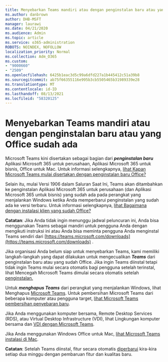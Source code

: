 ```yaml
---
title: Menyebarkan Teams mandiri atau dengan penginstalan baru atau yang Office sudah ada
ms.author: danbrown
author: DHB-MSFT
manager: laurawi
ms.date: 04/21/2020
ms.audience: Admin
ms.topic: article
ms.service: o365-administration
ROBOTS: NOINDEX, NOFOLLOW
localization_priority: Normal
ms.collection: Adm_O365
ms.custom:
- "9000660"
- "2509"
ms.openlocfilehash: 6425b1eac3d5c99a6dfd227a1b445412c51a39b8
ms.sourcegitcommit: ab75f66355116e995b3cb5505465b31989339e28
ms.translationtype: MT
ms.contentlocale: id-ID
ms.lasthandoff: 08/13/2021
ms.locfileid: "58320125"
---
```

# <a name="deploying-teams-as-standalone-or-with-new-or-existing-office-installations"></a>Menyebarkan Teams mandiri atau dengan penginstalan baru atau yang Office sudah ada

Microsoft Teams kini disertakan sebagai bagian dari ***penginstalan baru*** Aplikasi Microsoft 365 untuk perusahaan, Aplikasi Microsoft 365 untuk bisnis, Office untuk Mac. Untuk informasi selengkapnya, [lihat Kapan Microsoft Teams mulai disertakan dengan penginstalan baru Office?](https://docs.microsoft.com/deployoffice/teams-install#when-will-microsoft-teams-start-being-included-with-new-installations-of-microsoft-365-apps)

Selain itu, mulai Versi 1906 dalam Saluran Saat  Ini, Teams akan ditambahkan ke penginstalan Aplikasi Microsoft 365 untuk perusahaan (dan Aplikasi Microsoft 365 untuk bisnis) yang sudah ada pada perangkat yang menjalankan Windows ketika Anda memperbarui penginstalan yang sudah ada ke versi terbaru. Untuk informasi selengkapnya, [lihat Bagaimana dengan instalasi klien yang sudah Office?](https://docs.microsoft.com/deployoffice/teams-install#what-about-existing-installations-of-microsoft-365-apps)

**Catatan**: Jika Anda tidak ingin menunggu jadwal peluncuran ini, Anda bisa menggunakan Teams sebagai [](https://docs.microsoft.com/MicrosoftTeams/msi-deployment) mandiri untuk pengguna Anda dengan mengikuti instruksi ini atau Anda bisa meminta pengguna Anda menginstal Teams sendiri dari [https://teams.microsoft.com/downloads](https://teams.microsoft.com/downloads) .

Jika organisasi Anda belum siap untuk menyebarkan Teams, kami memiliki langkah-langkah yang [](https://docs.microsoft.com/deployoffice/teams-install#how-to-exclude-microsoft-teams-from-new-installations-of-microsoft-365-apps) dapat [](https://docs.microsoft.com/deployoffice/teams-install#use-group-policy-to-control-the-installation-of-microsoft-teams) dilakukan untuk mengecualikan ***Teams*** dari penginstalan baru atau yang sudah Office. Jika ingin Teams diinstal tetapi tidak ingin Teams mulai secara otomatis bagi pengguna setelah terinstal, lihat Mencegah Microsoft Teams dimulai secara otomatis setelah [penginstalan.](https://docs.microsoft.com/deployoffice/teams-install#use-group-policy-to-prevent-microsoft-teams-from-starting-automatically-after-installation)

Untuk ***menghapus Teams*** dari perangkat yang menjalankan Windows, lihat Menghapus [Microsoft Teams](https://support.office.com/article/3b159754-3c26-4952-abe7-57d27f5f4c81). Untuk pembersihan Microsoft Teams dari beberapa komputer atau pengguna target, [lihat Microsoft Teams pembersihan penyebaran baru](https://docs.microsoft.com/microsoftteams/scripts/powershell-script-teams-deployment-clean-up).

Jika Anda menggunakan komputer bersama, Remote Desktop Services (RDS), atau Virtual Desktop Infrastructure (VDI), lihat Lingkungan komputer bersama dan [VDI dengan Microsoft Teams](https://docs.microsoft.com/deployoffice/teams-install#shared-computer-and-vdi-environments-with-microsoft-teams).

Jika Anda menggunakan Windows Office untuk Mac, [lihat Microsoft Teams instalasi di Mac](https://docs.microsoft.com/deployoffice/teams-install#microsoft-teams-installations-on-a-mac).

**Catatan**: Setelah Teams diinstal, fitur secara otomatis [diperbarui](https://docs.microsoft.com/deployoffice/teams-install#feature-and-quality-updates-for-microsoft-teams) kira-kira setiap dua minggu dengan pembaruan fitur dan kualitas baru. 